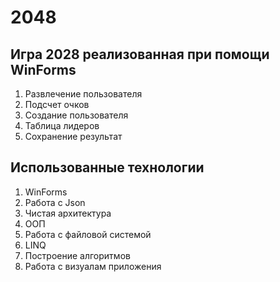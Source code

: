# 2048

## Игра 2028 реализованная при помощи WinForms
1. Развлечение пользователя
2. Подсчет очков
3. Создание пользователя
4. Таблица лидеров
5. Сохранение результат

## Использованные технологии
1. WinForms
2. Работа с Json
3. Чистая архитектура
4. ООП
5. Работа с файловой системой
6. LINQ
7. Построение  алгоритмов
8. Работа с визуалам приложения
